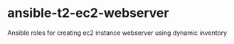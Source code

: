 # ansible-t2-ec2-webserver
Ansible roles for creating ec2 instance webserver using dynamic inventory
